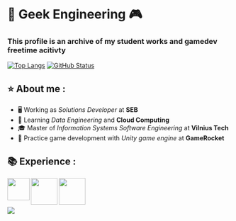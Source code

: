 # 👾 Geek Engineering 🎮
### This profile is an archive of my student works and gamedev freetime acitivty

[![Top Langs](https://github-readme-stats-git-masterrstaa-rickstaa.vercel.app/api/top-langs/?username=rengetsu&theme=dark&hide=C&langs_count=4)](https://github.com/anuraghazra/github-readme-stats)&nbsp;[![GitHub Status](https://github-readme-stats.vercel.app/api?username=rengetsu&&show_icons=true&theme=dark&line_height=33)](https://maxbase.org)

## ⭐ About me :

  * :desktop_computer: Working as *Solutions Developer* at **SEB**
  * :microscope: Learning *Data Engineering* and **Cloud Computing**
  * :mortar_board: Master of *Information Systems Software Engineering* at **Vilnius Tech**
  * :game_die: Practice game development with *Unity game engine* at **GameRocket** 

## 📚 Experience :

<img align="left" src="https://i.ibb.co/cF5SFB0/sql.png" width="50"/><img align="left" src="https://i.ibb.co/f0wnmqr/c_sharp.png" width="60"/><img align="left" src="https://i.ibb.co/yyDLn2y/unity.png" width="60"/>

<br/><br/><br/>

![](https://komarev.com/ghpvc/?username=rengetsu)
